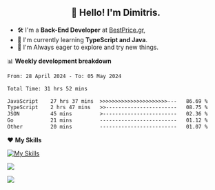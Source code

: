 <h2 align="center">👋 Hello! I'm Dimitris.</h2>

- 🛠 I'm a **Back-End Developer** at [BestPrice.gr](https://bestprice.gr),
- 🌱 I'm currently learning **TypeScript and Java**.
- 🧭 I'm Always eager to explore and try new things.
  
📊 **Weekly development breakdown**

<!--START_SECTION:waka-->

```txt
From: 28 April 2024 - To: 05 May 2024

Total Time: 31 hrs 52 mins

JavaScript    27 hrs 37 mins  >>>>>>>>>>>>>>>>>>>>>>---   86.69 %
TypeScript    2 hrs 47 mins   >>-----------------------   08.75 %
JSON          45 mins         >------------------------   02.36 %
Go            21 mins         -------------------------   01.12 %
Other         20 mins         -------------------------   01.07 %
```

<!--END_SECTION:waka-->

❤️ **My Skills**

[![My Skills](https://skillicons.dev/icons?i=ts,html,css,js,nodejs,express,react,vite,tailwind,mongodb,postgres,jest,git,md,vscode,postman,figma,linux,bash,py,java,php&theme=light&perline=11)](https://skillicons.dev)


<a href="https://wakatime.com/@018db2c8-3e4e-4392-80be-2ef5619c010a"><img src="https://wakatime.com/badge/user/018db2c8-3e4e-4392-80be-2ef5619c010a.svg?style=plastic" /></a>

![](https://hit.yhype.me/github/profile?user_id=45003429)
